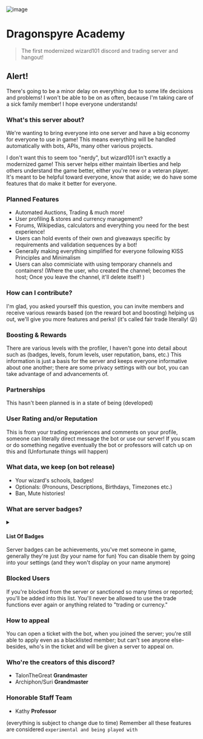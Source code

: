 ![image](https://github.com/Carabelle/dragonspyre-academy/blob/main/git_banner.png)
# Dragonspyre Academy
> The first modernized wizard101 discord and trading server and hangout!

## Alert!
There's going to be a minor delay on everything due to some life decisions and problems!
I won't be able to be on as often, because I'm taking care of a sick family member!
I hope everyone understands!

### What's this server about?
We're wanting to bring everyone into one server and have a big economy for everyone to use in game!
This means everything will be handled automatically with bots, APIs, many other various projects.

I don't want this to seem too "nerdy", but wizard101 isn't exactly a modernized game!
This server helps either maintain liberties and help others understand the game better, either you're new or a veteran player.
It's meant to be helpful toward everyone, know that aside; we do have some features that do make it better for everyone.

### Planned Features
- Automated Auctions, Trading & much more!
- User profiling & stores and currency management?
- Forums, Wikipedias, calculators and everything you need for the best experience!
- Users can hold events of their own and giveaways specific by requirements and validation sequences by a bot!
- Generally making everything simplified for everyone following KISS Principles and Minimalism
- Users can also commiciate with using temporary channels and containers! (Where the user, who created the channel; becomes the host; 
  Once you leave the channel, it'll delete itself!
)

### How can I contribute?
I'm glad, you asked yourself this question, you can invite members and receive various rewards based (on the reward bot and boosting)
helping us out, we'll give you more features and perks! (it's called fair trade literally! 😜)

### Boosting & Rewards
There are various levels with the profiler, I haven't gone into detail about such as (badges, levels, forum levels, user reputation, bans, etc.)
This information is just a basis for the server and keeps everyone informative about one another; there are some privacy settings with our bot,
you can take advantage of and advancements of.

### Partnerships
This hasn't been planned is in a state of being (developed)

### User Rating and/or Reputation
This is from your trading experiences and comments on your profile, someone can literally direct message the bot or use our server!
If you scam or do something negative eventually the bot or professors will catch up on this and (Unfortunate things will happen)

### What data, we keep (on bot release)
- Your wizard's schools, badges!
- Optionals: (Pronouns, Descriptions, Birthdays, Timezones etc.)
- Ban, Mute histories!

### What are server badges?
<details><summary><h4>List Of Badges</h4></summary>
  <h4>Achievable</h4>
  <ul>[🐲] Your part of the server's staff team!</ul>
  <ul>[🐾⛓] You're someone's bdsm pet!</ul>
  <ul>[🌟#] Excellent reputation and trading reputation!</ul>
  <ul>[🎩] Contributed toward the dragonspyre bot!</ul>
  <ul>[🔞] Your a naughty individual!</ul>
  <ul>[🍝] Your either a cutesy anime girl or your not?</ul>
  <ul>[💞] You got a really tight community bond!</ul>
  <ul>[🔮] You've boosted the server at least (once or twice)</ul>
  <ul>[🌟] You're favorited and trusted!</ul>
  <h4>Events Only</h4>
  <ul>[❄️] Your stitch is unique and should be considered cool!</ul>
  <ul>[🎄] Christmas event!</ul>
  <ul>[👑] Member Of The Month, Good reputation & active and friendly!</ul>
  <ul>[🎉] Happy Birthday!</ul>
  <ul>[🎨] Artist Contest Winner</ul>
  <ul>[🤺] Duelist Contest Winner!</ul>
  <ul>[🔪] You have either meet or be around the developers of dragonspyre!</ul>
  <ul>[🪄] TBA</ul>
</details>
Server badges can be achievements, you've met someone in game, generally they're just (by your name for fun)
You can disable them by going into your settings (and they won't display on your name anymore)

### Blocked Users
If you're blocked from the server or sanctioned so many times or reported; you'll be added into this list.
You'll never be allowed to use the trade functions ever again or anything related to "trading or currency."

### How to appeal
You can open a ticket with the bot, when you joined the server; you're still able to apply even as a blacklisted member; but can't see anyone else-
besides, who's in the ticket and will be given a server to appeal on.

### Who're the creators of this discord?
- TalonTheGreat **Grandmaster**
- Archiphon/Suri **Grandmaster**

### Honorable Staff Team
- Kathy **Professor**

(everything is subject to change due to time)
Remember all these features are considered `experimental and being played with`

